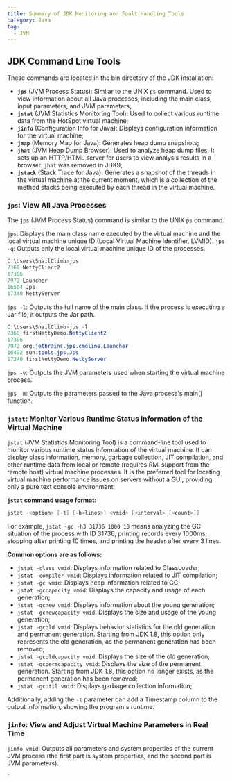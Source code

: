 ```yaml
---
title: Summary of JDK Monitoring and Fault Handling Tools
category: Java
tag:
  - JVM
---
```


## JDK Command Line Tools

These commands are located in the bin directory of the JDK installation:

- **`jps`** (JVM Process Status): Similar to the UNIX `ps` command. Used to view information about all Java processes, including the main class, input parameters, and JVM parameters;
- **`jstat`** (JVM Statistics Monitoring Tool): Used to collect various runtime data from the HotSpot virtual machine;
- **`jinfo`** (Configuration Info for Java): Displays configuration information for the virtual machine;
- **`jmap`** (Memory Map for Java): Generates heap dump snapshots;
- **`jhat`** (JVM Heap Dump Browser): Used to analyze heap dump files. It sets up an HTTP/HTML server for users to view analysis results in a browser. `jhat` was removed in JDK9;
- **`jstack`** (Stack Trace for Java): Generates a snapshot of the threads in the virtual machine at the current moment, which is a collection of the method stacks being executed by each thread in the virtual machine.

### `jps`: View All Java Processes

The `jps` (JVM Process Status) command is similar to the UNIX `ps` command.

`jps`: Displays the main class name executed by the virtual machine and the local virtual machine unique ID (Local Virtual Machine Identifier, LVMID). `jps -q`: Outputs only the local virtual machine unique ID of the processes.

```powershell
C:\Users\SnailClimb>jps
7360 NettyClient2
17396
7972 Launcher
16504 Jps
17340 NettyServer
```

`jps -l`: Outputs the full name of the main class. If the process is executing a Jar file, it outputs the Jar path.

```powershell
C:\Users\SnailClimb>jps -l
7360 firstNettyDemo.NettyClient2
17396
7972 org.jetbrains.jps.cmdline.Launcher
16492 sun.tools.jps.Jps
17340 firstNettyDemo.NettyServer
```

`jps -v`: Outputs the JVM parameters used when starting the virtual machine process.

`jps -m`: Outputs the parameters passed to the Java process's main() function.

### `jstat`: Monitor Various Runtime Status Information of the Virtual Machine

`jstat` (JVM Statistics Monitoring Tool) is a command-line tool used to monitor various runtime status information of the virtual machine. It can display class information, memory, garbage collection, JIT compilation, and other runtime data from local or remote (requires RMI support from the remote host) virtual machine processes. It is the preferred tool for locating virtual machine performance issues on servers without a GUI, providing only a pure text console environment.

**`jstat` command usage format:**

```powershell
jstat -<option> [-t] [-h<lines>] <vmid> [<interval> [<count>]]
```

For example, `jstat -gc -h3 31736 1000 10` means analyzing the GC situation of the process with ID 31736, printing records every 1000ms, stopping after printing 10 times, and printing the header after every 3 lines.

**Common options are as follows:**

- `jstat -class vmid`: Displays information related to ClassLoader;
- `jstat -compiler vmid`: Displays information related to JIT compilation;
- `jstat -gc vmid`: Displays heap information related to GC;
- `jstat -gccapacity vmid`: Displays the capacity and usage of each generation;
- `jstat -gcnew vmid`: Displays information about the young generation;
- `jstat -gcnewcapacity vmid`: Displays the size and usage of the young generation;
- `jstat -gcold vmid`: Displays behavior statistics for the old generation and permanent generation. Starting from JDK 1.8, this option only represents the old generation, as the permanent generation has been removed;
- `jstat -gcoldcapacity vmid`: Displays the size of the old generation;
- `jstat -gcpermcapacity vmid`: Displays the size of the permanent generation. Starting from JDK 1.8, this option no longer exists, as the permanent generation has been removed;
- `jstat -gcutil vmid`: Displays garbage collection information;

Additionally, adding the `-t` parameter can add a Timestamp column to the output information, showing the program's runtime.

### `jinfo`: View and Adjust Virtual Machine Parameters in Real Time

`jinfo vmid`: Outputs all parameters and system properties of the current JVM process (the first part is system properties, and the second part is JVM parameters).

\`
